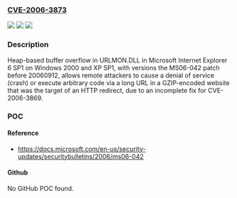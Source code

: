 ### [CVE-2006-3873](https://cve.mitre.org/cgi-bin/cvename.cgi?name=CVE-2006-3873)
![](https://img.shields.io/static/v1?label=Product&message=n%2Fa&color=blue)
![](https://img.shields.io/static/v1?label=Version&message=n%2Fa&color=blue)
![](https://img.shields.io/static/v1?label=Vulnerability&message=n%2Fa&color=brighgreen)

### Description

Heap-based buffer overflow in URLMON.DLL in Microsoft Internet Explorer 6 SP1 on Windows 2000 and XP SP1, with versions the MS06-042 patch before 20060912, allows remote attackers to cause a denial of service (crash) or execute arbitrary code via a long URL in a GZIP-encoded website that was the target of an HTTP redirect, due to an incomplete fix for CVE-2006-3869.

### POC

#### Reference
- https://docs.microsoft.com/en-us/security-updates/securitybulletins/2006/ms06-042

#### Github
No GitHub POC found.

